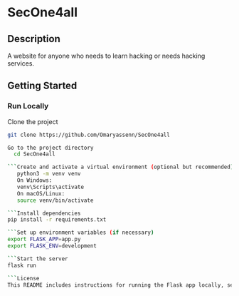 # SecOne4all
## Description
A website for anyone who needs to learn hacking or needs hacking services. 

## Getting Started
### Run Locally

Clone the project

```bash
git clone https://github.com/Omaryassenn/SecOne4all

Go to the project directory
  cd SecOne4all

```Create and activate a virtual environment (optional but recommended)
   python3 -m venv venv
   On Windows:
   venv\Scripts\activate
   On macOS/Linux:
   source venv/bin/activate

```Install dependencies
pip install -r requirements.txt

```Set up environment variables (if necessary)
export FLASK_APP=app.py
export FLASK_ENV=development

```Start the server
flask run

```License
This README includes instructions for running the Flask app locally, setting up a virtual environment, and running the app with Docker (optional). It also provides information about the project's description and license. Feel free to adjust any parts as needed for your specific Flask application.




